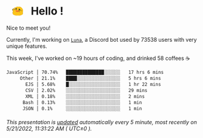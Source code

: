 <h1>   <img src="./spoink.gif" style="vertical-align:middle;" width="30px">   Hello ! </h1>

Nice to meet you!

Currently, I'm working on <a href='https://github.com/Asgarrrr/Luna'>`Luna`</a>, a Discord bot used by 73538 users with very unique features.

This week, I've worked on ~19 hours of coding, and drinked 58 coffees ☕

```
JavaScript │ 70.74%   ██████████████░░░░░░   17 hrs 6 mins
     Other │ 21.1%    ████░░░░░░░░░░░░░░░░   5 hrs 6 mins
       EJS │ 5.68%    █░░░░░░░░░░░░░░░░░░░   1 hr 22 mins
       CSV │ 2.02%    ░░░░░░░░░░░░░░░░░░░░   29 mins
       XML │ 0.18%    ░░░░░░░░░░░░░░░░░░░░   2 mins
      Bash │ 0.13%    ░░░░░░░░░░░░░░░░░░░░   1 min
      JSON │ 0.1%     ░░░░░░░░░░░░░░░░░░░░   1 min
```

###### This presentation is [updated](https://github.com/Asgarrrr) automatically every 5 minute, most recently on 5/21/2022, 11:31:22 AM ( UTC±0 ).